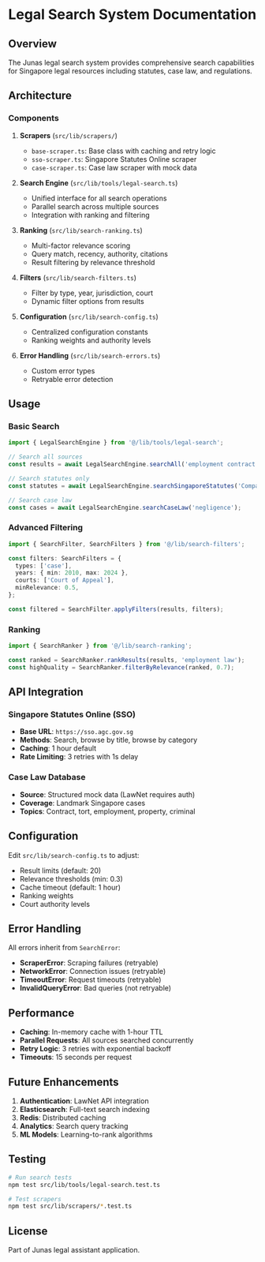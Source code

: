# Legal Search System Documentation

## Overview

The Junas legal search system provides comprehensive search capabilities for Singapore legal resources including statutes, case law, and regulations.

## Architecture

### Components

1. **Scrapers** (`src/lib/scrapers/`)
   - `base-scraper.ts`: Base class with caching and retry logic
   - `sso-scraper.ts`: Singapore Statutes Online scraper
   - `case-scraper.ts`: Case law scraper with mock data

2. **Search Engine** (`src/lib/tools/legal-search.ts`)
   - Unified interface for all search operations
   - Parallel search across multiple sources
   - Integration with ranking and filtering

3. **Ranking** (`src/lib/search-ranking.ts`)
   - Multi-factor relevance scoring
   - Query match, recency, authority, citations
   - Result filtering by relevance threshold

4. **Filters** (`src/lib/search-filters.ts`)
   - Filter by type, year, jurisdiction, court
   - Dynamic filter options from results

5. **Configuration** (`src/lib/search-config.ts`)
   - Centralized configuration constants
   - Ranking weights and authority levels

6. **Error Handling** (`src/lib/search-errors.ts`)
   - Custom error types
   - Retryable error detection

## Usage

### Basic Search

```typescript
import { LegalSearchEngine } from '@/lib/tools/legal-search';

// Search all sources
const results = await LegalSearchEngine.searchAll('employment contract');

// Search statutes only
const statutes = await LegalSearchEngine.searchSingaporeStatutes('Companies Act');

// Search case law
const cases = await LegalSearchEngine.searchCaseLaw('negligence');
```

### Advanced Filtering

```typescript
import { SearchFilter, SearchFilters } from '@/lib/search-filters';

const filters: SearchFilters = {
  types: ['case'],
  years: { min: 2010, max: 2024 },
  courts: ['Court of Appeal'],
  minRelevance: 0.5,
};

const filtered = SearchFilter.applyFilters(results, filters);
```

### Ranking

```typescript
import { SearchRanker } from '@/lib/search-ranking';

const ranked = SearchRanker.rankResults(results, 'employment law');
const highQuality = SearchRanker.filterByRelevance(ranked, 0.7);
```

## API Integration

### Singapore Statutes Online (SSO)

- **Base URL**: `https://sso.agc.gov.sg`
- **Methods**: Search, browse by title, browse by category
- **Caching**: 1 hour default
- **Rate Limiting**: 3 retries with 1s delay

### Case Law Database

- **Source**: Structured mock data (LawNet requires auth)
- **Coverage**: Landmark Singapore cases
- **Topics**: Contract, tort, employment, property, criminal

## Configuration

Edit `src/lib/search-config.ts` to adjust:

- Result limits (default: 20)
- Relevance thresholds (min: 0.3)
- Cache timeout (default: 1 hour)
- Ranking weights
- Court authority levels

## Error Handling

All errors inherit from `SearchError`:

- **ScraperError**: Scraping failures (retryable)
- **NetworkError**: Connection issues (retryable)
- **TimeoutError**: Request timeouts (retryable)
- **InvalidQueryError**: Bad queries (not retryable)

## Performance

- **Caching**: In-memory cache with 1-hour TTL
- **Parallel Requests**: All sources searched concurrently
- **Retry Logic**: 3 retries with exponential backoff
- **Timeouts**: 15 seconds per request

## Future Enhancements

1. **Authentication**: LawNet API integration
2. **Elasticsearch**: Full-text search indexing
3. **Redis**: Distributed caching
4. **Analytics**: Search query tracking
5. **ML Models**: Learning-to-rank algorithms

## Testing

```bash
# Run search tests
npm test src/lib/tools/legal-search.test.ts

# Test scrapers
npm test src/lib/scrapers/*.test.ts
```

## License

Part of Junas legal assistant application.
